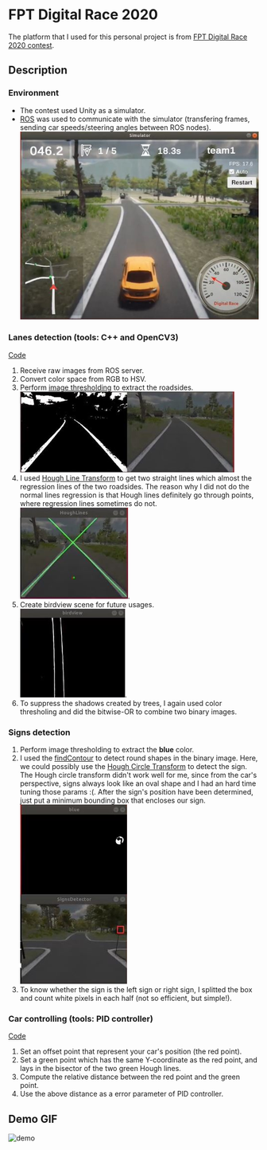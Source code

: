# FPT Digital Race 2020

The platform that I used for this personal project is from [FPT Digital Race 2020 contest](https://github.com/fpt-corp/DiRa). 

## Description
### Environment 
* The contest used Unity as a simulator.  
* [ROS](https://www.ros.org/) was used to communicate with the simulator (transfering frames, sending car speeds/steering angles between ROS nodes).  
![sim](https://github.com/khanhvu207/FPT-DigitalRace2020/blob/master/img/sim.JPG)

### Lanes detection (tools: C++ and OpenCV3)
[Code](https://github.com/khanhvu207/FPT-DigitalRace2020/blob/master/FPT-DigitalRace2020/src/lane_detect/src/detectlane.cpp)  
1. Receive raw images from ROS server.
2. Convert color space from RGB to HSV.
3. Perform [image thresholding](https://docs.opencv.org/master/d7/d4d/tutorial_py_thresholding.html) to extract the roadsides.  
![img_thresholding](https://github.com/khanhvu207/FPT-DigitalRace2020/blob/master/img/img_thresholding.JPG)  
4. I used [Hough Line Transform](https://opencv-python-tutroals.readthedocs.io/en/latest/py_tutorials/py_imgproc/py_houghlines/py_houghlines.html) to get two straight lines which almost the regression lines of the two roadsides. The reason why I did not do the normal lines regression is that Hough lines definitely go through points, where regression lines sometimes do not.  
![hough](https://github.com/khanhvu207/FPT-DigitalRace2020/blob/master/img/hough.JPG).
5. Create birdview scene for future usages.  
![birdview](https://github.com/khanhvu207/FPT-DigitalRace2020/blob/master/img/birdview.JPG).
6. To suppress the shadows created by trees, I again used color thresholing and did the bitwise-OR to combine two binary images.   

### Signs detection 
1. Perform image thresholding to extract the **blue** color.
2. I used the [findContour](https://docs.opencv.org/2.4/doc/tutorials/imgproc/shapedescriptors/find_contours/find_contours.html) to detect round shapes in the binary image. Here, we could possibly use the [Hough Circle Transform](https://docs.opencv.org/2.4/doc/tutorials/imgproc/imgtrans/hough_circle/hough_circle.html) to detect the sign. The Hough circle transform didn't work well for me, since from the car's perspective, signs always look like an oval shape and I had an hard time tuning those params :(. After the sign's position have been determined, just put a minimum bounding box that encloses our sign.  
![sign](https://github.com/khanhvu207/FPT-DigitalRace2020/blob/master/img/sign.JPG)
3. To know whether the sign is the left sign or right sign, I splitted the box and count white pixels in each half (not so efficient, but simple!).

### Car controlling (tools: PID controller)
[Code](https://github.com/khanhvu207/FPT-DigitalRace2020/blob/master/FPT-DigitalRace2020/src/lane_detect/src/carcontrol.cpp) 
1. Set an offset point that represent your car's position (the red point).
2. Set a green point which has the same Y-coordinate as the red point, and lays in the bisector of the two green Hough lines.
3. Compute the relative distance between the red point and the green point.
4. Use the above distance as a error parameter of PID controller.

## Demo GIF
![demo](https://github.com/khanhvu207/FPT-DigitalRace2020/blob/master/img/demo.gif)
